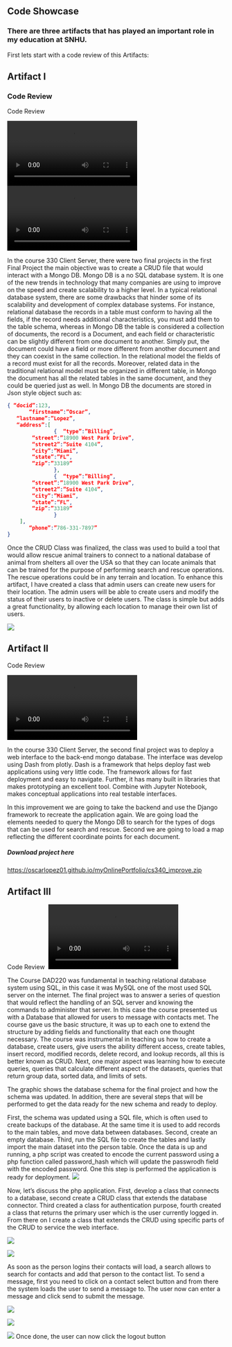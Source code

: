 ## Code Showcase

### There are three artifacts that has played an important role in my education at SNHU.

First lets start with  a code review of this Artifacts:

## Artifact I
### Code Review
Code Review

  <video src="CapstoneProject_final-0.mp4" controls="controls" class="d-block rounded-bottom-2 width-fit" style="max-height:800px;">

  </video>

  <video src="CapstoneProject_final-0b.mp4" controls="controls" class="d-block rounded-bottom-2 width-fit" style="max-height:800px;">

  </video>
  
In the course 330 Client Server, there were two final projects in the first Final Project the main objective was to create a CRUD file that would interact with a Mongo DB. Mongo DB is a no SQL database system. It is one of the new trends in technology that many companies are using to improve on the speed and create scalability to a higher level. In a typical relational database system, there are some drawbacks that hinder some of its scalability and development of complex database systems. For instance, relational database the records in a table must conform to having all the fields, if the record needs additional characteristics, you must add them to the table schema, whereas in Mongo DB the table is considered a collection of documents, the record is a Document, and each field or characteristic can be slightly different from one document to another. Simply put, the document could have a field or more different from another document and they can coexist in the same collection. In the relational model the fields of a record must exist for all the records. Moreover, related data in the traditional relational model must be organized in different table, in Mongo the document has all the related tables in the same document, and they could be queried just as well. In Mongo DB the documents are stored in Json style object such as: 
```json
{ “docid”:123,
	   “firstname”:”Oscar”,
   “lastname”:”Lopez”,
   “address”:[
	           {  “type”:”Billing”,
		“street”:”18900 West Park Drive”,
		“street2”:”Suite 4104”,
		“city”:”Miami”,
		“state”:”FL”,
		“zip”:”33189”
	           },
	           {  “type”:”Billing”,
		“street”:”18900 West Park Drive”,
		“street2”:”Suite 4104”,
		“city”:”Miami”,
		“state”:”FL”,
		“zip”:”33189”
	           }
	],
       “phone”:”786-331-7897”
}
```
Once the CRUD Class was finalized, the class was used to build a tool that would allow rescue animal trainers to connect to a national database of animal from shelters all over the USA so that they can locate animals that can be trained for the purpose of performing search and rescue operations. The rescue operations could be in any terrain and location. To enhance this artifact, I have created a class that admin users can create new users for their location. The admin users will be able to create users and modify the status of their users to inactive or delete users.
The class is simple but adds a great functionality, by allowing each location to manage their own list of users.


![](https://oscarlopez01.github.io/myOnlinePortfolio/artifacti.png)

## Artifact II
Code Review

  <video src="CapstoneProject_final-1.mp4" controls="controls" class="d-block rounded-bottom-2 width-fit" style="max-height:800px;">

  </video>

In the course 330 Client Server, the second final project was to deploy a web interface to the back-end mongo database. The interface was develop using Dash from plotly. Dash is a framework that helps deploy fast web applications using very little code. The framework allows for fast deployment and easy to navigate. Further, it has many built in libraries that makes prototyping an excellent tool. Combine with Jupyter Notebook, makes conceptual applications into real testable interfaces.

In this improvement we are going to take the backend and use the Django framework to recreate the application again. We are going load the elements needed to query the Mongo DB to search for the types of dogs that can be used for search and rescue. Second we are going to load a map reflecting the different coordinate points for each document.


##### Download project here
https://oscarlopez01.github.io/myOnlinePortfolio/cs340_improve.zip

## Artifact III
Code Review
![]()
  <video src="CapstoneProject_final-2.mp4" controls="controls" class="d-block rounded-bottom-2 width-fit" style="max-height:800px;">

  </video>
  
The Course DAD220 was fundamental in teaching relational database system using SQL, in this case it was MySQL one of the most used SQL server on the internet.  The final project was to answer a series of question that would reflect the handling of an SQL server and knowing the commands to administer that server. In this case the course presented us with a Database that allowed for users to message with contacts met. The course gave us the basic structure, it was up to each one to extend the structure by adding fields and functionality that each one thought necessary. The course was instrumental in teaching us how to create a database, create users, give users the ability different access, create tables, insert record, modified records, delete record, and lookup records, all this is better known as CRUD. Next, one major aspect was learning how to execute queries, queries that calculate different aspect of the datasets, queries that return group data, sorted data, and limits of sets.

The graphic shows the database schema for the final project and how the schema was updated. In addition, there are several steps that will be performed to get the data ready for the new schema and ready to deploy. 

First, the schema was updated using a SQL file, which is often used to create backups of the database. At the same time it is used to add records to the main tables, and move data between databases. Second, create an empty database. Third, run the SQL file to create the tables and lastly import the main dataset into the person table. Once the data is up and running, a php script was created to encode the current password using a php function called password_hash which will update the passwrodh field with the encoded password. One this step is performed the application is ready for deployment.
![](webi.png) 
 
Now, let’s discuss the php application. First, develop a class that connects to a database, second create a CRUD class that extends the database connector. Third created a class for authentication purpose, fourth created a class that returns the primary user which is the user currently logged in. From there on I create a class that extends the CRUD using specific parts of the CRUD to service the web interface.
 
![](web2.png)

![](web3.png)

As soon as the person logins their contacts will load, a search allows to search for contacts and add that person to the contact list. To send a message, first you need to click on a contact select button and from there the system loads the user to send a message to. The user now can enter a message and click send to submit the message.
 

![](loginPageMessage.PNG)
 
![](MessageBoard.PNG)

![](MessageBoard2.PNG)
Once done, the user can now click the logout button

